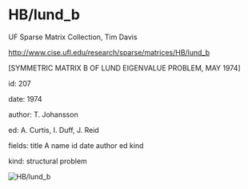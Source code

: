 # HB/lund_b

 UF Sparse Matrix Collection, Tim Davis

 http://www.cise.ufl.edu/research/sparse/matrices/HB/lund_b

 [SYMMETRIC MATRIX B OF LUND EIGENVALUE PROBLEM, MAY 1974]

 id: 207

 date: 1974

 author: T. Johansson

 ed: A. Curtis, I. Duff, J. Reid

 fields: title A name id date author ed kind

 kind: structural problem

![HB/lund_b](http://yifanhu.net/GALLERY/GRAPHS/GIF_SMALL/HB@lund_b.gif)
